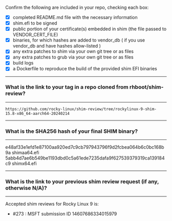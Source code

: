 Confirm the following are included in your repo, checking each box:

 - [x] completed README.md file with the necessary information
 - [x] shim.efi to be signed
 - [x] public portion of your certificate(s) embedded in shim (the file passed to VENDOR_CERT_FILE)
 - [x] binaries, for which hashes are added to vendor_db ( if you use vendor_db and have hashes allow-listed )
 - [x] any extra patches to shim via your own git tree or as files
 - [x] any extra patches to grub via your own git tree or as files
 - [x] build logs
 - [x] a Dockerfile to reproduce the build of the provided shim EFI binaries

*******************************************************************************
### What is the link to your tag in a repo cloned from rhboot/shim-review?
*******************************************************************************
`https://github.com/rocky-linux/shim-review/tree/rockylinux-9-shim-15.8-x86_64-aarch64-20240214`

*******************************************************************************
### What is the SHA256 hash of your final SHIM binary?
*******************************************************************************
e48af33e1efd1e87100aa920ed7c9cb797943796f9d2fcbea064b6c0bc168b9a  shimaa64.efi
5abb4d7ae6b549be1193dbd0c5a61ede7235dafa9f627539379319ca139184c9  shimx64.efi

*******************************************************************************
### What is the link to your previous shim review request (if any, otherwise N/A)?
*******************************************************************************
Accepted shim reviews for Rocky Linux 9 is:
* #273 : MSFT submission ID 14607686334015979
